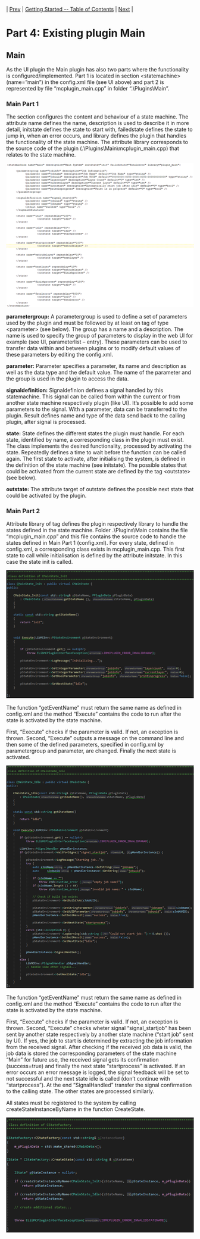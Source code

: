 | [Prev](part03.html) | [Getting Started -- Table of Contents](index.html) | [Next](part05.html) |
# Part 4:  Existing plugin Main


## Main
As the UI plugin the Main plugin has also two parts where the functionality is configured/implemented. Part 1 is located in section \<statemachine\> (name=”main”) in the config.xml file (see UI above) and part 2 is represented by file “mcplugin_main.cpp” in folder “.\Plugins\Main”.

### Main Part 1
The section <statemachine> configures the content and behaviour of a state machine. The attribute name defines the name, description is used to describe it in more detail, initstate defines the state to start with, failedstate defines the state to jump in, when an error occurs, and library defines the plugin that handles the functionality of the state machine. The attribute library corresponds to the source code of the plugin (.\Plugins\Main\mcplugin_main.cpp) that relates to the state machine.

![AMCF Statemachine Main Config](./../doc/images/AmcfConfigMain.png "Config: Statemachine Main")

**parametergroup:**
A parametergroup is used to define a set of parameters used by the plugin and must be followed by at least on tag of type \<parameter\> (see below). The group has a name and a description. The name is used to specify the group of parameters to display in the web UI for example (see UI, parameterlist – entry). These parameters can be used to transfer data within and between plugins or to modify default values of these parameters by editing the config.xml.

**parameter:**
Parameter specifies a parameter, its name and description as well as the data type and the default value. The name of the parameter and the group is used in the plugin to access the data.


**signaldefinition:**
Signaldefinion defines a signal handled by this statemachine. This signal can be called from within the current or from another state machine respectively plugin (like UI). It’s possible to add some parameters to the signal. With a parameter, data can be transferred to the plugin. Result defines name and type of the data send back to the calling plugin, after signal is processed.

**state:**
State defines the different states the plugin must handle. For each state, identified by name, a corresponding class in the plugin must exist. The class implements the desired functionality, processed by activating the state. Repeatedly defines a time to wait before the function can be called again. The first state to activate, after initialising the system, is defined in the definition of the state machine (see initstate). The possible states that could be activated from the current state are defined by the tag \<outstate\> (see below).

**outstate:**
The attribute target of outstate defines the possible next state that could be activated by the plugin.


### Main Part 2
Attribute library of tag <statemachine> defines the plugin respectively library to handle the states defined in the state machine.
Folder .\Plugins\Main contains the file “mcplugin_main.cpp” and this file contains the source code to handle the states defined in Main Part 1 (config.xml).
For every state, defined in config.xml, a corresponding class exists in mcplugin_main.cpp.
This first state to call while initialisation is defined by the attribute initstate. In this case the state init is called.

![AMCF Statemachine Main State Init](./../doc/images/AmcfSourceMainStateInit.png "Source: Statemachine Main State Init")

The function “getEventName” must return the same name as defined in config.xml and the method “Execute” contains the code to run after the state is activated by the state machine.

First, “Execute” checks if the parameter is valid. If not, an exception is thrown.
Second, “Execute” outputs a message on the command line and then some of the defined parameters, specified in config.xml by parametergroup and parameter, are changed.
Finally the next state is activated.

![AMCF Statemachine Main State Idle](./../doc/images/AmcfSourceMainStateIdle.png "Source: Statemachine Main State Idle")

The function “getEventName” must return the same name as defined in config.xml and the method “Execute” contains the code to run after the state is activated by the state machine.

First, “Execute” checks if the parameter is valid. If not, an exception is thrown.
Second, “Execute” checks wheter signal “signal_startjob” has been sent by another state respectively by another state machine (“start job” sent by UI). 
If yes, the job to start is determined by extracting the job information from the received signal. After checking if the received job data is valid, the job data is stored the corresponding parameters of the state machine “Main” for future use, the received signal gets its confirmation (success=true) and finally the next state “startprocess” is activated. If an error occurs an error message is logged, the signal feedback will be set to not successful and the next state idle is called (don’t continue with “startprocess”).
At the end “SignalHandled” transfer the signal confirmation to the calling state.
The other states are processed similarly.

All states must be registered to the system by calling createStateInstanceByName in the function CreateState. 

![AMCF Statemachine Main State Register](./../doc/images/AmcfSourceMainStateRegister.png "Source: Statemachine Main State Register")



